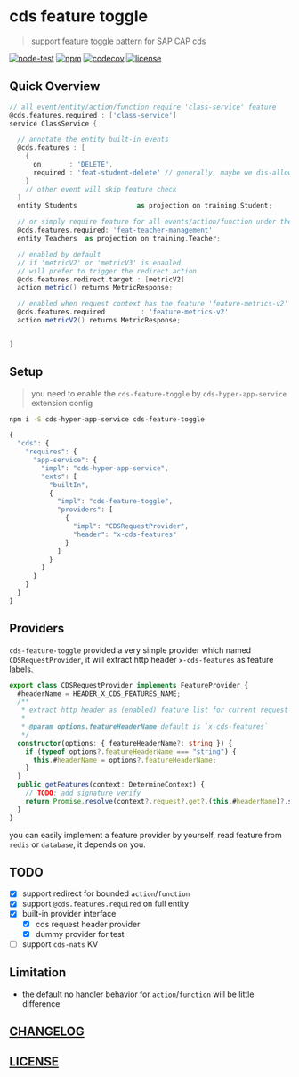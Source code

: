 # cds feature toggle

> support feature toggle pattern for SAP CAP cds

[![node-test](https://github.com/Soontao/cds-feature-toggle/actions/workflows/nodejs.yml/badge.svg)](https://github.com/Soontao/cds-feature-toggle/actions/workflows/nodejs.yml)
[![npm](https://img.shields.io/npm/v/cds-feature-toggle)](https://www.npmjs.com/package/cds-feature-toggle)
[![codecov](https://codecov.io/gh/Soontao/cds-feature-toggle/branch/main/graph/badge.svg?token=36cAQGIQWC)](https://codecov.io/gh/Soontao/cds-feature-toggle)
[![license](https://img.shields.io/npm/l/cds-feature-toggle)](./LICENSE)

## Quick Overview


```groovy
// all event/entity/action/function require 'class-service' feature
@cds.features.required : ['class-service'] 
service ClassService {

  // annotate the entity built-in events
  @cds.features : [
    {
      on       : 'DELETE',
      required : 'feat-student-delete' // generally, maybe we dis-allowed user to delete entry
    }
    // other event will skip feature check
  ]
  entity Students               as projection on training.Student;

  // or simply require feature for all events/action/function under the entity
  @cds.features.required: 'feat-teacher-management'
  entity Teachers  as projection on training.Teacher;

  // enabled by default
  // if 'metricV2' or 'metricV3' is enabled, 
  // will prefer to trigger the redirect action
  @cds.features.redirect.target : [metricV2]
  action metric() returns MetricResponse;

  // enabled when request context has the feature 'feature-metrics-v2'
  @cds.features.required         : 'feature-metrics-v2'
  action metricV2() returns MetricResponse;


}
```

## Setup

> you need to enable the `cds-feature-toggle` by `cds-hyper-app-service` extension config

```bash
npm i -S cds-hyper-app-service cds-feature-toggle
```

```js
{
  "cds": {
    "requires": {
      "app-service": {
        "impl": "cds-hyper-app-service",
        "exts": [
          "builtIn",
          {
            "impl": "cds-feature-toggle",
            "providers": [
              {
                "impl": "CDSRequestProvider",
                "header": "x-cds-features"
              }
            ]
          }
        ]
      }
    }
  }
}
```

## Providers

`cds-feature-toggle` provided a very simple provider which named `CDSRequestProvider`, it will extract http header `x-cds-features` as feature labels.


```ts
export class CDSRequestProvider implements FeatureProvider {
  #headerName = HEADER_X_CDS_FEATURES_NAME;
  /**
   * extract http header as (enabled) feature list for current request
   * 
   * @param options.featureHeaderName default is `x-cds-features`
   */
  constructor(options: { featureHeaderName?: string }) {
    if (typeof options?.featureHeaderName === "string") {
      this.#headerName = options?.featureHeaderName;
    }
  }
  public getFeatures(context: DetermineContext) {
    // TODO: add signature verify
    return Promise.resolve(context?.request?.get?.(this.#headerName)?.split(",") ?? []);
  }
}
```

you can easily implement a feature provider by yourself, read feature from `redis` or `database`, it depends on you. 

## TODO

- [x] support redirect for bounded `action`/`function`
- [x] support `@cds.features.required` on full entity 
- [x] built-in provider interface
  - [x] cds request header provider
  - [x] dummy provider for test
- [ ] support `cds-nats` KV

## Limitation

* the default no handler behavior for `action`/`function` will be little difference

## [CHANGELOG](./CHANGELOG.md)

## [LICENSE](./LICENSE)

